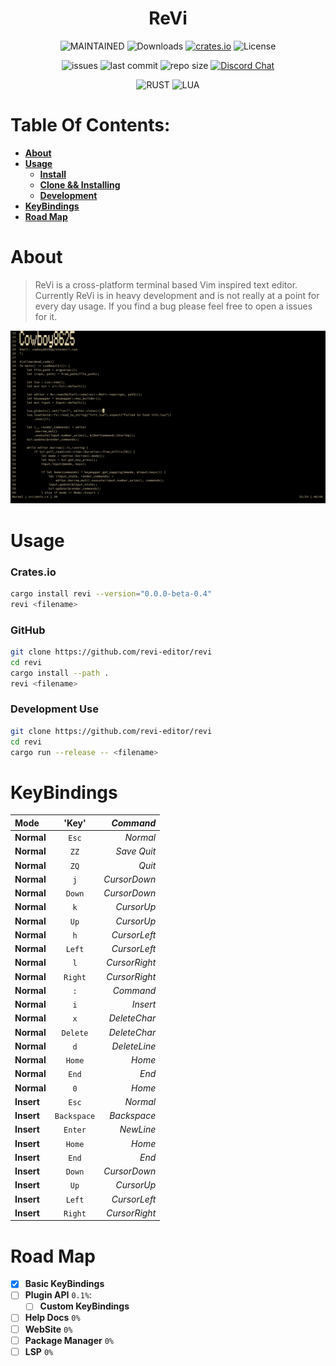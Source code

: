 <h1 align="center"> ReVi </h1>
<p align="center">
  <a><img alt="MAINTAINED" src="https://img.shields.io/badge/Maintained%3F-yes-green.svg"></a>
  <a><img alt="Downloads" src="https://img.shields.io/crates/d/revi"></a>
  <a href="https://crates.io/crates/revi"><img alt="crates.io" src="https://img.shields.io/crates/v/revi.svg"></a>
  <a><img alt="License" src="https://img.shields.io/badge/License-MIT-blue.svg"></a>
</p>
<p align="center">
  <a><img alt="issues" src="https://img.shields.io/github/issues/revi-editor/revi"></a>
  <a><img alt="last commit" src="https://img.shields.io/github/last-commit/revi-editor/revi"></a>
  <a><img alt="repo size" src="https://img.shields.io/github/repo-size/revi-editor/revi"></a>
  <a href="https://discord.gg/KwnGX8P"><img alt="Discord Chat" src="https://img.shields.io/discord/509849754155614230"></a>
</p>
<p align="center">
  <a><img alt="RUST" src="https://img.shields.io/badge/Rust-000000?style=for-the-badge&logo=rust&logoColor=white"></a>
  <a><img alt="LUA" src="https://img.shields.io/badge/Lua-2C2D72?style=for-the-badge&logo=lua&logoColor=white"></a>
</p>

# Table Of Contents:

  - [**About**](#about)
  - [**Usage**](#usage)
    - [**Install**](###crates.io)
    - [**Clone && Installing**](###github)
    - [**Development**](###development-use)
  - [**KeyBindings**](#keybindings)
  - [**Road Map**](#road-map)

# About

> ReVi is a cross-platform terminal based Vim inspired text editor.
Currently ReVi is in heavy development and is not really at a point for
every day usage.  If you find a bug please feel free to open a issues for it.

<p align="center">
  <a><img alt="Image" src="./snapshots/line_numbers.png"></a>
</p>


# Usage

### **Crates.io**
```sh
cargo install revi --version="0.0.0-beta-0.4"
revi <filename>
```
### **GitHub**
```sh
git clone https://github.com/revi-editor/revi
cd revi
cargo install --path .
revi <filename>
```

### **Development Use**
```sh
git clone https://github.com/revi-editor/revi
cd revi
cargo run --release -- <filename>
```

# KeyBindings

**Mode**|'Key'|*Command*
:---|:---:|---:
**Normal**|`Esc`|*Normal*
**Normal**|`ZZ`|*Save Quit*
**Normal**|`ZQ`|*Quit*
**Normal**|`j`|*CursorDown*
**Normal**|`Down`|*CursorDown*
**Normal**|`k`|*CursorUp*
**Normal**|`Up`|*CursorUp*
**Normal**|`h`|*CursorLeft*
**Normal**|`Left`|*CursorLeft*
**Normal**|`l`|*CursorRight*
**Normal**|`Right`|*CursorRight*
**Normal**|`:`|*Command*
**Normal**|`i`|*Insert*
**Normal**|`x`|*DeleteChar*
**Normal**|`Delete`|*DeleteChar*
**Normal**|`d`|*DeleteLine*
**Normal**|`Home`|*Home*
**Normal**|`End`|*End*
**Normal**|`0`|*Home*
**Insert**|`Esc`|*Normal*
**Insert**|`Backspace`|*Backspace*
**Insert**|`Enter`|*NewLine*
**Insert**|`Home`|*Home*
**Insert**|`End`|*End*
**Insert**|`Down`|*CursorDown*
**Insert**|`Up`|*CursorUp*
**Insert**|`Left`|*CursorLeft*
**Insert**|`Right`|*CursorRight*



# Road Map

- [X] **Basic KeyBindings**
- [ ] **Plugin API** `0.1%`:
  - [ ] **Custom KeyBindings**
- [ ] **Help Docs** `0%`
- [ ] **WebSite** `0%`
- [ ] **Package Manager** `0%`
- [ ] **LSP** `0%`
